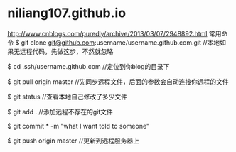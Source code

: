 # niliang107.github.io

http://www.cnblogs.com/purediy/archive/2013/03/07/2948892.html
常用命令
$ git clone git@github.com:username/username.github.com.git //本地如果无远程代码，先做这步，不然就忽略

$ cd .ssh/username.github.com //定位到你blog的目录下

$ git pull origin master //先同步远程文件，后面的参数会自动连接你远程的文件

$ git status //查看本地自己修改了多少文件

$ git add . //添加远程不存在的git文件

$ git commit * -m "what I want told to someone"

$ git push origin master //更新到远程服务器上
